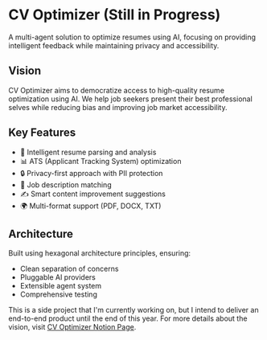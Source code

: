 # CV Optimizer (Still in Progress)

A multi-agent solution to optimize resumes using AI, focusing on providing intelligent feedback while maintaining privacy and accessibility.

## Vision
CV Optimizer aims to democratize access to high-quality resume optimization using AI. We help job seekers present their best professional selves while reducing bias and improving job market accessibility.

## Key Features
- 🤖 Intelligent resume parsing and analysis
- 📊 ATS (Applicant Tracking System) optimization
- 🔒 Privacy-first approach with PII protection
- 🎯 Job description matching
- ✍️ Smart content improvement suggestions
- 🌍 Multi-format support (PDF, DOCX, TXT)

## Architecture
Built using hexagonal architecture principles, ensuring:
- Clean separation of concerns
- Pluggable AI providers
- Extensible agent system
- Comprehensive testing

This is a side project that I'm currently working on, but I intend to deliver an end-to-end product until the end of this year. For more details about the vision, visit [CV Optimizer Notion Page](https://marmalade-cilantro-afb.notion.site/CV-Optimizer-13ad4b67bf9980338f2dd35552053751).
